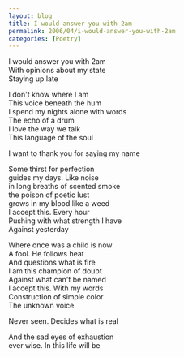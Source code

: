 ```yaml
---
layout: blog
title: I would answer you with 2am
permalink: 2006/04/i-would-answer-you-with-2am
categories: [Poetry]
---
```


<p>I would answer you with 2am<br />
With opinions about my state<br />
Staying up late</p>
<p>I don't know where I am<br />
This voice beneath the hum<br />
I spend my nights alone with words<br />
The echo of a drum<br />
I love the way we talk<br />
This language of the soul</p>
<p>I want to thank you for saying my name</p>
<p>Some thirst for perfection<br />
guides my days. Like noise<br />
in long breaths of scented smoke<br />
the poison of poetic lust<br />
grows in my blood like a weed<br />
I accept this. Every hour<br />
Pushing with what strength I have<br />
Against yesterday</p>
<p>Where once was a child is now<br />
A fool. He follows heat<br />
And questions what is fire<br />
I am this champion of doubt<br />
Against what can't be named<br />
I accept this. With my words<br />
Construction of simple color<br />
The unknown voice</p>
<p>Never seen. Decides what is real</p>
<p>And the sad eyes of exhaustion<br />
ever wise. In this life will be</p>
